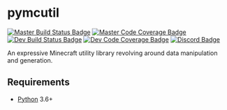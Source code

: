 # pymcutil
[![Master Build Status Badge]](https://travis-ci.org/Arcensoth/pymcutil)
[![Master Code Coverage Badge]](https://codecov.io/gh/Arcensoth/pymcutil/branch/master)
[![Dev Build Status Badge]](https://travis-ci.org/Arcensoth/pymcutil)
[![Dev Code Coverage Badge]](https://codecov.io/gh/Arcensoth/pymcutil/branch/dev)
[![Discord Badge]](https://discord.gg/Z4pVDNp)

An expressive Minecraft utility library revolving around data manipulation and generation.

## Requirements
* [Python](https://www.python.org/) 3.6+

[Master Build Status Badge]: https://img.shields.io/travis/Arcensoth/pymcutil/master.svg?label=master+build
[Master Code Coverage Badge]: https://img.shields.io/codecov/c/github/Arcensoth/pymcutil/master.svg?label=master+coverage
[Dev Build Status Badge]: https://img.shields.io/travis/Arcensoth/pymcutil/dev.svg?label=dev+build
[Dev Code Coverage Badge]: https://img.shields.io/codecov/c/github/Arcensoth/pymcutil/dev.svg?&label=dev+coverage
[Discord Badge]: https://img.shields.io/discord/320371516174761994.svg?label=discord&colorB=7289DA

